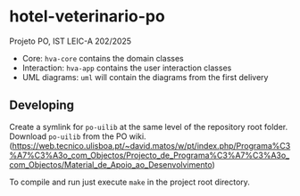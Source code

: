 # hotel-veterinario-po

Projeto PO, IST LEIC-A 202/2025

* Core: `hva-core` contains the domain classes
* Interaction: `hva-app` contains the user interaction classes
* UML diagrams: `uml` will contain the diagrams from the first delivery


## Developing

Create a symlink for `po-uilib` at the same level of the repository root folder.
Download `po-uilib` from the PO wiki. (https://web.tecnico.ulisboa.pt/~david.matos/w/pt/index.php/Programa%C3%A7%C3%A3o_com_Objectos/Projecto_de_Programa%C3%A7%C3%A3o_com_Objectos/Material_de_Apoio_ao_Desenvolvimento)


To compile and run just execute `make` in the project root directory.